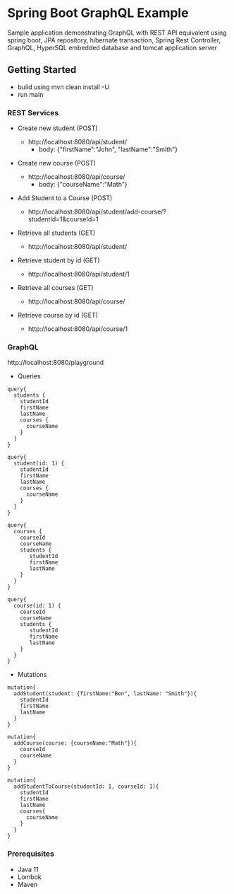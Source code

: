# Spring Boot GraphQL Example

Sample application demonstrating GraphQL with REST API equivalent using spring boot, JPA repository, hibernate transaction, Spring Rest Controller, GraphQL, HyperSQL embedded database and tomcat application server 

## Getting Started

* build using mvn clean install -U
* run main

### REST Services
* Create new student (POST)
    * http://localhost:8080/api/student/
        * body: {"firstName":"John", "lastName":"Smith"}
    
* Create new course (POST)
    * http://localhost:8080/api/course/
        * body: {"courseName":"Math"} 
        
* Add Student to a Course (POST)
    * http://localhost:8080/api/student/add-course/?studentId=1&courseId=1   
    
* Retrieve all students (GET)
    * http://localhost:8080/api/student/
    
* Retrieve student by id (GET)
    * http://localhost:8080/api/student/1
    
* Retrieve all courses (GET)
    * http://localhost:8080/api/course/
    
* Retrieve course by id (GET)
    * http://localhost:8080/api/course/1
    
### GraphQL
http://localhost:8080/playground

* Queries
```
query{
  students {
    studentId
    firstName
    lastName
    courses {
      courseName
    }
  }
}
```
```
query{
  student(id: 1) {
    studentId
    firstName
    lastName
    courses {
      courseName
    }
  }
}
```
```
query{
  courses {
    courseId
    courseName
    students {
       studentId
       firstName
       lastName
    }
  }
}
```
```
query{
  course(id: 1) {
    courseId
    courseName
    students {
       studentId
       firstName
       lastName
    }
  }
}
```

* Mutations
```
mutation{
  addStudent(student: {firstName:"Ben", lastName: "Smith"}){
    studentId
    firstName
    lastName
  }
}
```
```
mutation{
  addCourse(course: {courseName:"Math"}){
    courseId
    courseName
  }
}
```
```
mutation{
  addStudentToCourse(studentId: 1, courseId: 1){
    studentId
    firstName
    lastName
    courses{
      courseName
    }
  }
}
```       
        
### Prerequisites

* Java 11
* Lombok  
* Maven